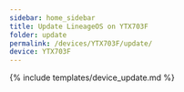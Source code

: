 ```yaml
---
sidebar: home_sidebar
title: Update LineageOS on YTX703F
folder: update
permalink: /devices/YTX703F/update/
device: YTX703F
---
```

{% include templates/device_update.md %}
